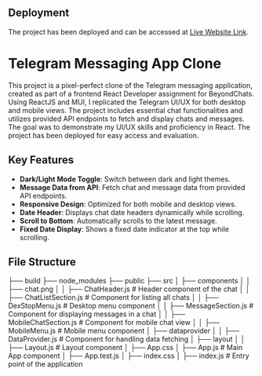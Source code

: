 ## Deployment

The project has been deployed and can be accessed at [Live Website Link](https://telegram-clone-tau.vercel.app/home).

# Telegram Messaging App Clone

This project is a pixel-perfect clone of the Telegram messaging application, created as part of a frontend React Developer assignment for BeyondChats. Using ReactJS and MUI, I replicated the Telegram UI/UX for both desktop and mobile views. The project includes essential chat functionalities and utilizes provided API endpoints to fetch and display chats and messages. The goal was to demonstrate my UI/UX skills and proficiency in React. The project has been deployed for easy access and evaluation.

## Key Features

- **Dark/Light Mode Toggle**: Switch between dark and light themes.
- **Message Data from API**: Fetch chat and message data from provided API endpoints.
- **Responsive Design**: Optimized for both mobile and desktop views.
- **Date Header**: Displays chat date headers dynamically while scrolling.
- **Scroll to Bottom**: Automatically scrolls to the latest message.
- **Fixed Date Display**: Shows a fixed date indicator at the top while scrolling.

## File Structure

├── build
├── node_modules
├── public
├── src
│   ├── components
│   │   ├── chat.png
│   │   ├── ChatHeader.js          # Header component of the chat
│   │   ├── ChatListSection.js     # Component for listing all chats
│   │   ├── DexStopMenu.js         # Desktop menu component
│   │   ├── MessageSection.js      # Component for displaying messages in a chat
│   │   ├── MobileChatSection.js   # Component for mobile chat view
│   │   ├── MobileMenu.js          # Mobile menu component
│   ├── dataprovider
│   │   ├── DataProvider.js        # Component for handling data fetching
│   ├── layout
│   │   ├── Layout.js              # Layout component
│   ├── App.css
│   ├── App.js                     # Main App component
│   ├── App.test.js
│   ├── index.css
│   ├── index.js                   # Entry point of the application


